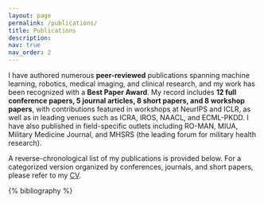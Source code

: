 ```yaml
---
layout: page
permalink: /publications/
title: Publications
description: 
nav: true
nav_order: 2
---
```


<!-- _pages/publications.md -->
I have authored numerous **peer-reviewed** publications spanning machine learning, robotics, medical imaging, and clinical research, and my work has been recognized with a **Best Paper Award**. My record includes **12 full conference papers, 5 journal articles, 8 short papers, and 8 workshop papers**, with contributions featured in workshops at NeurIPS and ICLR, as well as in leading venues such as ICRA, IROS, NAACL, and ECML-PKDD. I have also published in field-specific outlets including RO-MAN, MIUA, Military Medicine Journal, and MHSRS (the leading forum for military health research).

A reverse-chronological list of my publications is provided below. For a categorized version organized by conferences, journals, and short papers, please refer to my [CV](https://mmasudurrah.github.io/assets/pdf/CV_Md_Masudur_Rahman.pdf).
<div class="publications">

{% bibliography %}

</div>
